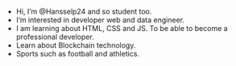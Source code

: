 -  Hi, I’m @Hansselp24 and so student too.
-  I’m interested in developer web and data engineer.
-  I am learning about HTML, CSS and JS. To be able to become a professional developer.
-  Learn about Blockchain technology.
-  Sports such as football and athletics.

